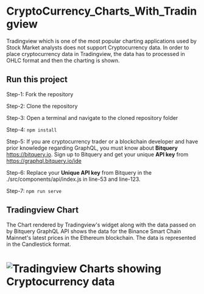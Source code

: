 # CryptoCurrency_Charts_With_Tradingview
Tradingview which is one of the most popular charting applications used by Stock Market analysts does not support Cryptocurrency data. In order to place cryptocurrency data in Tradingview, the data has to processed in OHLC format and then the charting is shown. 

## Run this project
Step-1: Fork the repository

Step-2: Clone the repository 

Step-3: Open a terminal and navigate to the cloned repository folder

Step-4: ```npm install```

Step-5: If you are cryptocurrency trader or a blockchain developer and have prior knowledge regarding GraphQL, you must know about **Bitquery** https://bitquery.io. Sign up to Bitquery and get your unique **API key** from https://graphql.bitquery.io/ide 

Step-6: Replace your **Unique API key** from Bitquery in the ./src/components/api/index.js in line-53 and line-123. 

Step-7: ```npm run serve```

## Tradingview Chart
The Chart rendered by Tradingview's widget along with the data passed on by Bitquery GraphQL API shows the data for the Binance Smart Chain Mainnet's latest prices in the Ethereum blockchain. The data is represented in the Candlestick format. 

# ![Tradingview Charts showing Cryptocurrency data]()

